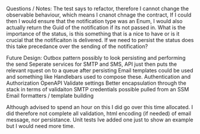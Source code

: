 Questions / Notes:
The test says to refactor, therefore I cannot change the observable behaviour, which means I cnanot chnage the contract,
If I could then I would ensure that the notification type was an Enum, I would also actually return the Guid of the notification if its not passed in.
What is the importance of the status, is this something that is a nice to have or is it crucial that the notificaiton is delivered.
If we need to persist the status does this take precedance over the sending of the notification?


Future Design:
Outbox pattern possibly to look persisting and performing the send
Seperate services for SMTP and SMS, API just then puts the relevant rquest on to a queue after persisting
Email templates could be used and something like Handlebars used to compose these.
Authentication and Authorization
OpenAPI
Validate settings
Better encapsulation through the stack in terms of validaiton
SMTP credentials possible pulled from an SSM
Email formatters / template building

Although advised to spend an hour on this I did go over this time allocated. I did therefore not complete all validation, html encoding (if needed) of email message, nor persistance. Unit tests Ive added one just to show an example but I would need more time.
